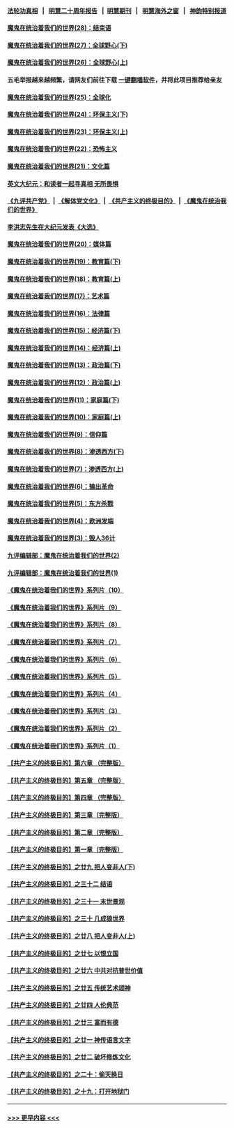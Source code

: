 #### [法轮功真相](https://github.com/gfw-breaker/truth/blob/master/README.md?t=0) &nbsp;&nbsp;|&nbsp;&nbsp; [明慧二十周年报告](https://github.com/gfw-breaker/mh-reports/blob/master/README.md?t=0) &nbsp;&nbsp;|&nbsp;&nbsp;[明慧期刊](https://github.com/gfw-breaker/mh-qikan) &nbsp;&nbsp;|&nbsp;&nbsp; [明慧海外之窗](https://github.com/gfw-breaker/mh-news/blob/master/README.md?t=0) &nbsp;&nbsp;|&nbsp;&nbsp; [神韵特别报道](https://github.com/gfw-breaker/mh-news/blob/master/shenyun.md?t=0)
#### [魔鬼在统治着我们的世界(28)：结束语](../pages/nsc422/n10936246.md?t=06232251) 
#### [魔鬼在统治着我们的世界(27)：全球野心(下)](../pages/nsc422/n10928319.md?t=06232251) 
#### [魔鬼在统治着我们的世界(26)：全球野心(上)](../pages/nsc422/n10900318.md?t=06232251) 
#### 五毛举报越来越频繁，请网友们前往下载 [一键翻墙软件](https://github.com/gfw-breaker/ssr-accounts)，并将此项目推荐给亲友
#### [魔鬼在统治着我们的世界(25)：全球化](../pages/nsc422/n10788205.md?t=06232251) 
#### [魔鬼在统治着我们的世界(24)：环保主义(下)](../pages/nsc422/n10695307.md?t=06232251) 
#### [魔鬼在统治着我们的世界(23)：环保主义(上)](../pages/nsc422/n10688613.md?t=06232251) 
#### [魔鬼在统治着我们的世界(22)：恐怖主义](../pages/nsc422/n10614727.md?t=06232251) 
#### [魔鬼在统治着我们的世界(21)：文化篇](../pages/nsc422/n10597706.md?t=06232251) 
#### [英文大纪元：和读者一起寻真相 无所畏惧](../pages/nsc422/n12542027.md?t=06232251) 
#### [《九评共产党》](https://github.com/begood0513/9ping.md/blob/master/README.md) &nbsp;|&nbsp; [《解体党文化》](../../../../jtdwh.md/blob/master/README.md)  &nbsp;|&nbsp; [《共产主义的终极目的》](../../../../gczydzjmd.md/blob/master/README.md) &nbsp;|&nbsp; [《魔鬼在统治我们的世界》](../../../../mgztzwmdsj.md/blob/master/README.md) 
#### [李洪志先生在大纪元发表《大选》](../pages/nsc422/n12534746.md?t=06232251) 
#### [魔鬼在统治着我们的世界(20)：媒体篇](../pages/nsc422/n10586579.md?t=06232251) 
#### [魔鬼在统治着我们的世界(19)：教育篇(下)](../pages/nsc422/n10564808.md?t=06232251) 
#### [魔鬼在统治着我们的世界(18)：教育篇(上)](../pages/nsc422/n10526970.md?t=06232251) 
#### [魔鬼在统治着我们的世界(17)：艺术篇](../pages/nsc422/n10499093.md?t=06232251) 
#### [魔鬼在统治着我们的世界(16)：法律篇](../pages/nsc422/n10485969.md?t=06232251) 
#### [魔鬼在统治着我们的世界(15)：经济篇(下)](../pages/nsc422/n10469975.md?t=06232251) 
#### [魔鬼在统治着我们的世界(14)：经济篇(上)](../pages/nsc422/n10457370.md?t=06232251) 
#### [魔鬼在统治着我们的世界(13)：政治篇(下)](../pages/nsc422/n10448270.md?t=06232251) 
#### [魔鬼在统治着我们的世界(12)：政治篇(上)](../pages/nsc422/n10444576.md?t=06232251) 
#### [魔鬼在统治着我们的世界(11)：家庭篇(下)](../pages/nsc422/n10440961.md?t=06232251) 
#### [魔鬼在统治着我们的世界(10)：家庭篇(上)](../pages/nsc422/n10435448.md?t=06232251) 
#### [魔鬼在统治着我们的世界(9)：信仰篇](../pages/nsc422/n10432159.md?t=06232251) 
#### [魔鬼在统治着我们的世界(8)：渗透西方(下)](../pages/nsc422/n10429603.md?t=06232251) 
#### [魔鬼在统治着我们的世界(7)：渗透西方(上)](../pages/nsc422/n10426013.md?t=06232251) 
#### [魔鬼在统治着我们的世界(6)：输出革命](../pages/nsc422/n10421536.md?t=06232251) 
#### [魔鬼在统治着我们的世界(5)：东方杀戮](../pages/nsc422/n10417707.md?t=06232251) 
#### [魔鬼在统治着我们的世界(4)：欧洲发端](../pages/nsc422/n10414890.md?t=06232251) 
#### [魔鬼在统治着我们的世界(3)：毁人36计](../pages/nsc422/n10411583.md?t=06232251) 
#### [九评编辑部：魔鬼在统治着我们的世界(2)](../pages/nsc422/n10410036.md?t=06232251) 
#### [九评编辑部：魔鬼在统治着我们的世界(1)](../pages/nsc422/n10406825.md?t=06232251) 
#### [《魔鬼在统治着我们的世界》系列片（10）](../pages/nsc422/n12292670.md?t=06232251) 
#### [《魔鬼在统治着我们的世界》系列片（9）](../pages/nsc422/n12290859.md?t=06232251) 
#### [《魔鬼在统治着我们的世界》系列片（8）](../pages/nsc422/n12287445.md?t=06232251) 
#### [《魔鬼在统治着我们的世界》系列片（7）](../pages/nsc422/n12283425.md?t=06232251) 
#### [《魔鬼在统治着我们的世界》系列片（6）](../pages/nsc422/n12282314.md?t=06232251) 
#### [《魔鬼在统治着我们的世界》系列片（5）](../pages/nsc422/n12281419.md?t=06232251) 
#### [《魔鬼在统治着我们的世界》系列片（4）](../pages/nsc422/n12274024.md?t=06232251) 
#### [《魔鬼在统治着我们的世界》系列片（3）](../pages/nsc422/n12271322.md?t=06232251) 
#### [《魔鬼在统治着我们的世界》系列片（2）](../pages/nsc422/n12269049.md?t=06232251) 
#### [《魔鬼在统治着我们的世界》系列片（1）](../pages/nsc422/n12267575.md?t=06232251) 
#### [【共产主义的终极目的】第六章 （完整版）](../pages/nsc422/n11428913.md?t=06232251) 
#### [【共产主义的终极目的】第五章 （完整版）](../pages/nsc422/n11428912.md?t=06232251) 
#### [【共产主义的终极目的】第四章 （完整版）](../pages/nsc422/n11428907.md?t=06232251) 
#### [【共产主义的终极目的】第三章（完整版）](../pages/nsc422/n11428848.md?t=06232251) 
#### [【共产主义的终极目的】第二章（完整版）](../pages/nsc422/n11428831.md?t=06232251) 
#### [【共产主义的终极目的】第一章（完整版）](../pages/nsc422/n11417651.md?t=06232251) 
#### [【共产主义的终极目的】之廿九 把人变非人(下)](../pages/nsc422/n11344140.md?t=06232251) 
#### [【共产主义的终极目的】之三十二 结语](../pages/nsc422/n11360535.md?t=06232251) 
#### [【共产主义的终极目的】之三十一 末世景观](../pages/nsc422/n11351129.md?t=06232251) 
#### [【共产主义的终极目的】之三十 几成狼世界](../pages/nsc422/n11348280.md?t=06232251) 
#### [【共产主义的终极目的】之廿八 把人变非人(上)](../pages/nsc422/n11340492.md?t=06232251) 
#### [【共产主义的终极目的】之廿七 以恨立国](../pages/nsc422/n11336944.md?t=06232251) 
#### [【共产主义的终极目的】之廿六 中共对抗普世价值](../pages/nsc422/n11324785.md?t=06232251) 
#### [【共产主义的终极目的】之廿五 传统艺术颂神](../pages/nsc422/n11296396.md?t=06232251) 
#### [【共产主义的终极目的】之廿四 人伦典范](../pages/nsc422/n11296397.md?t=06232251) 
#### [【共产主义的终极目的】之廿三 富而有德](../pages/nsc422/n11283598.md?t=06232251) 
#### [【共产主义的终极目的】之廿一 神传语言文字](../pages/nsc422/n11263265.md?t=06232251) 
#### [【共产主义的终极目的】之廿二 破坏修炼文化](../pages/nsc422/n11245728.md?t=06232251) 
#### [【共产主义的终极目的】之二十：偷天换日](../pages/nsc422/n11238846.md?t=06232251) 
#### [【共产主义的终极目的】之十九：打开地狱门](../pages/nsc422/n11206376.md?t=06232251) 

----
#### [ >>> 更早内容 <<< ](../indexes/nsc422-earlier.md)
